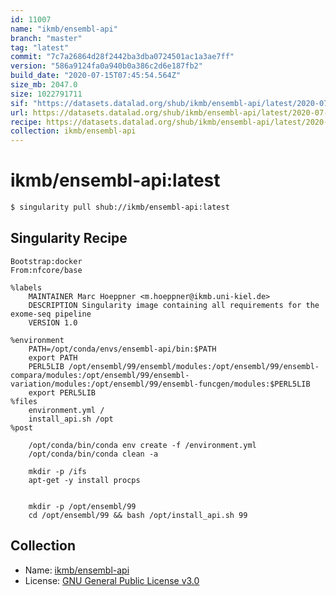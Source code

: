 ```yaml
---
id: 11007
name: "ikmb/ensembl-api"
branch: "master"
tag: "latest"
commit: "7c7a26864d28f2442ba3dba0724501ac1a3ae7ff"
version: "586a9124fa0a940b0a386c2d6e187fb2"
build_date: "2020-07-15T07:45:54.564Z"
size_mb: 2047.0
size: 1022791711
sif: "https://datasets.datalad.org/shub/ikmb/ensembl-api/latest/2020-07-15-7c7a2686-586a9124/586a9124fa0a940b0a386c2d6e187fb2.sif"
url: https://datasets.datalad.org/shub/ikmb/ensembl-api/latest/2020-07-15-7c7a2686-586a9124/
recipe: https://datasets.datalad.org/shub/ikmb/ensembl-api/latest/2020-07-15-7c7a2686-586a9124/Singularity
collection: ikmb/ensembl-api
---
```


# ikmb/ensembl-api:latest

```bash
$ singularity pull shub://ikmb/ensembl-api:latest
```

## Singularity Recipe

```singularity
Bootstrap:docker
From:nfcore/base

%labels
    MAINTAINER Marc Hoeppner <m.hoeppner@ikmb.uni-kiel.de>
    DESCRIPTION Singularity image containing all requirements for the exome-seq pipeline
    VERSION 1.0

%environment
    PATH=/opt/conda/envs/ensembl-api/bin:$PATH
    export PATH
    PERL5LIB /opt/ensembl/99/ensembl/modules:/opt/ensembl/99/ensembl-compara/modules:/opt/ensembl/99/ensembl-variation/modules:/opt/ensembl/99/ensembl-funcgen/modules:$PERL5LIB
    export PERL5LIB
%files
    environment.yml /
    install_api.sh /opt
%post

    /opt/conda/bin/conda env create -f /environment.yml
    /opt/conda/bin/conda clean -a

    mkdir -p /ifs
    apt-get -y install procps


    mkdir -p /opt/ensembl/99
    cd /opt/ensembl/99 && bash /opt/install_api.sh 99
```

## Collection

 - Name: [ikmb/ensembl-api](https://github.com/ikmb/ensembl-api)
 - License: [GNU General Public License v3.0](https://api.github.com/licenses/gpl-3.0)


